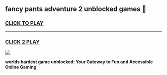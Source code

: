 
## fancy pants adventure 2 unblocked games 👋
<h3>
<a href="https://premium.freeplayer.one?title=fancy_pants_adventure_2_unblocked_games&ref=13F">CLICK TO PLAY</a></h3>
<hr>

<h3>
<a href="https://premium.freeplayer.one?title=fancy_pants_adventure_2_unblocked_games&ref=13F">CLICK 2 PLAY</a>
  
</h3>

<a href="https://premium.freeplayer.one?title=fancy_pants_adventure_2_unblocked_games&ref=12F/"><img src="https://clearcache.store/games.png"></a>


**worlds hardest game unblocked: Your Gateway to Fun and Accessible Online Gaming**
